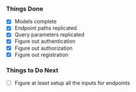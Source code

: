### Things Done
- [x] Models complete
- [x] Endpoint paths replicated
- [x] Query parameters replicated
- [x] Figure out authentication
- [x] Figure out authorization
- [x] Figure out registration
### Things to Do Next
- [ ] Figure at least setup all the inputs for endpoints